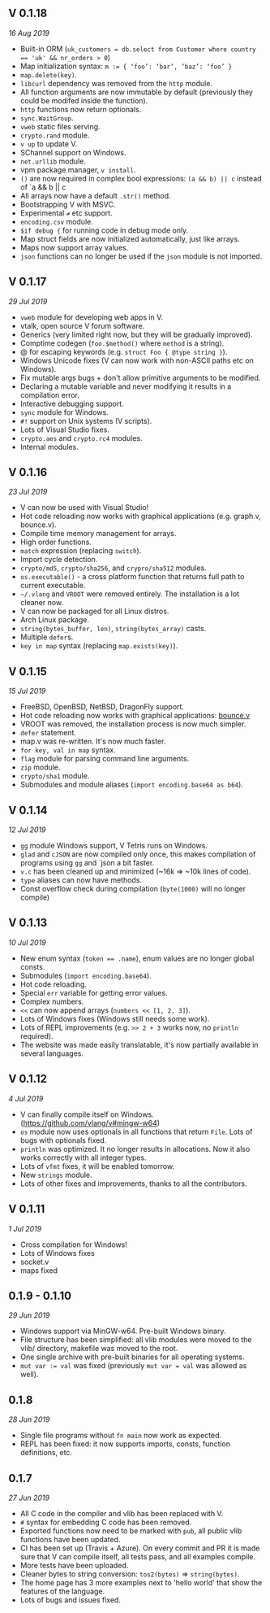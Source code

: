 ## V 0.1.18
*16 Aug 2019* 

- Built-in ORM (`uk_customers = db.select from Customer where country == 'uk' && nr_orders > 0`) 
- Map initialization syntax: `m := { ‘foo’: ‘bar’, ‘baz’: ‘foo’ }`  
- `map.delete(key)`. 
- `libcurl` dependency was removed from the `http` module. 
- All function arguments are now immutable by default (previously they could be 
  modifed inside the function). 
- `http` functions now return optionals. 
- `sync.WaitGroup`. 
- `vweb` static files serving. 
- `crypto.rand` module. 
- `v up` to update V. 
- SChannel support on Windows. 
- `net.urllib` module. 
- vpm package manager, `v install`. 
- `()` are now required in complex bool expressions: `(a && b) || c` instead of `a && b || c 
- All arrays now have a default `.str()` method. 
- Bootstrapping V with MSVC. 
- Experimental `≠` etc support.
- `encoding.csv` module. 
- `$if debug {` for running code in debug mode only. 
- Map struct fields are now initialized automatically, just like arrays. 
- Maps now support array values. 
- `json` functions can no longer be used if the `json` module is not imported. 
 


## V 0.1.17 
*29 Jul 2019* 
- `vweb` module for developing web apps in V. 
- vtalk, open source V forum software. 
- Generics (very limited right now, but they will be gradually improved).  
- Comptime codegen (`foo.$method()` where `method` is a string). 
- @ for escaping keywords (e.g. `struct Foo { @type string }`). 
- Windows Unicode fixes (V can now work with non-ASCII paths etc on Windows). 
- Fix mutable args bugs + don't allow primitive arguments to be modified.  
- Declaring a mutable variable and never modifying it results in a compilation error.
- Interactive debugging support.
- `sync` module for Windows.
- `#!` support on Unix systems (V scripts).
- Lots of Visual Studio fixes.
- `crypto.aes` and `crypto.rc4` modules.
- Internal modules.





## V 0.1.16 
*23 Jul 2019* 
- V can now be used with Visual Studio! 
- Hot code reloading now works with graphical applications (e.g. graph.v, bounce.v).  
- Compile time memory management for arrays. 
- High order functions. 
- `match` expression (replacing `switch`). 
- Import cycle detection. 
- `crypto/md5`, `crypto/sha256`, and `crypro/sha512` modules.
- `os.executable()` - a cross platform function that returns full path to current executable. 
- `~/.vlang` and `VROOT` were removed entirely. The installation is a lot cleaner now. 
- V can now be packaged for all Linux distros. 
- Arch Linux package. 
- `string(bytes_buffer, len)`, `string(bytes_array)` casts. 
- Multiple `defer`s. 
- `key in map` syntax (replacing `map.exists(key)`). 



## V 0.1.15 
*15 Jul 2019* 
- FreeBSD, OpenBSD, NetBSD, DragonFly support. 
- Hot code reloading now works with graphical applications: [bounce.v](https://github.com/vlang/v/blob/master/examples/hot_code_reloading/bounce.v) 
- VROOT was removed, the installation process is now much simpler. 
- `defer` statement.
- map.v was re-written. It's now much faster.
- `for key, val in map` syntax. 
- `flag` module for parsing command line arguments. 
- `zip` module. 
- `crypto/sha1` module. 
- Submodules and module aliases (`import encoding.base64 as b64`). 




## V 0.1.14 
*12 Jul 2019* 
- `gg` module Windows support, V Tetris runs on Windows. 
- `glad` and `cJSON` are now compiled only once, this makes compilation of programs using `gg` and `json
  a bit faster. 
- `v.c` has been cleaned up and minimized (~16k => ~10k lines of code). 
- `type` aliases can now have methods.  
- Const overflow check during compilation (`byte(1000)` will no longer compile) 


## V 0.1.13
*10 Jul 2019* 
- New enum syntax (`token == .name`), enum values are no longer global consts.
- Submodules (`import encoding.base64`).
- Hot code reloading.
- Special `err` variable for getting error values.
- Complex numbers.
- `<<` can now append arrays (`numbers << [1, 2, 3]`).
- Lots of Windows fixes (Windows still needs some work).
- Lots of REPL improvements (e.g. `>> 2 + 3` works now, no `println` required).
- The website was made easily translatable, it's now partially available in several languages.


## V 0.1.12
*4 Jul 2019* 
- V can finally compile itself on Windows. (https://github.com/vlang/v#mingw-w64)
- `os` module now uses optionals in all functions that return `File`. Lots of  bugs with optionals fixed.
- `println` was optimized. It no longer results in allocations. Now it also works correctly with all integer types.
- Lots of `vfmt` fixes, it will be enabled tomorrow. 
- New `strings` module.
- Lots of other fixes and improvements, thanks to all the contributors. 


## V 0.1.11
*1 Jul 2019* 
- Cross compilation for Windows!
- Lots of Windows fixes
- socket.v
- maps fixed


## 0.1.9 - 0.1.10
*29 Jun 2019* 
- Windows support via MinGW-w64. Pre-built Windows binary.
- File structure has been simplified: all vlib modules were moved to the vlib/ directory,
  makefile was moved to the root.
- One single archive with pre-built binaries for all operating systems. 
- `mut var := val` was fixed (previously `mut var = val` was allowed as well).

## 0.1.8
*28 Jun 2019* 
- Single file programs without `fn main` now work as expected.
- REPL has been fixed: it now supports imports, consts, function definitions, etc.

## 0.1.7
*27 Jun 2019* 
- All C code in the compiler and vlib has been replaced with V.
- `#` syntax for embedding C code has been removed.
- Exported functions now need to be marked with `pub`, all public vlib functions have been updated.
- CI has been set up (Travis + Azure). On every commit and PR it is made sure that V
  can compile itself, all tests pass, and all examples compile.
- More tests have been uploaded.
- Cleaner bytes to string conversion: `tos2(bytes)` => `string(bytes)`.
- The home page has 3 more examples next to 'hello world' that show the features of the language.
- Lots of bugs and issues fixed.
